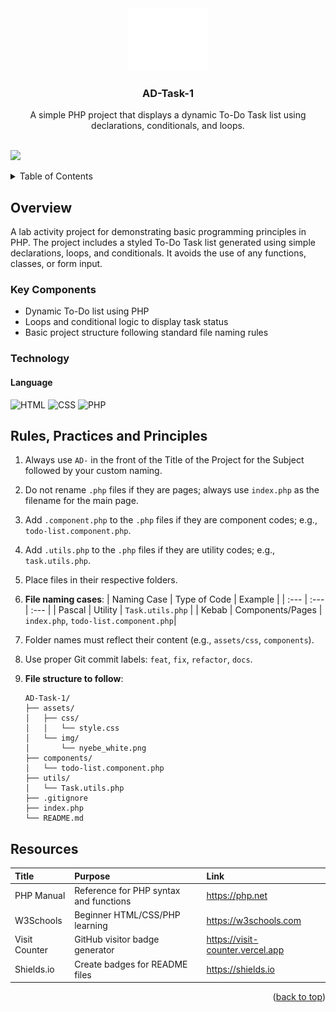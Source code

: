 <a name="readme-top"></a>

<br/>
<br />

<div align="center">
  <a href="https://github.com/tanjeffersonnn">
    <img src="./assets/img/nyebe_white.png" alt="Logo" width="130" height="100">
  </a>
  <h3 align="center">AD-Task-1</h3>
</div>

<div align="center">
  A simple PHP project that displays a dynamic To-Do Task list using declarations, conditionals, and loops.
</div>

<br/>

![](https://visit-counter.vercel.app/counter.png?page=tanjeffersonnn/AD-Task-1)


<details>
  <summary>Table of Contents</summary>
  <ol>
    <li>
      <a href="#overview">Overview</a>
      <ol>
        <li><a href="#key-components">Key Components</a></li>
        <li><a href="#technology">Technology</a></li>
      </ol>
    </li>
    <li><a href="#rules-practices-and-principles">Rules, Practices and Principles</a></li>
    <li><a href="#resources">Resources</a></li>
  </ol>
</details>


## Overview

A lab activity project for demonstrating basic programming principles in PHP. The project includes a styled To-Do Task list generated using simple declarations, loops, and conditionals. It avoids the use of any functions, classes, or form input.

### Key Components

- Dynamic To-Do list using PHP
- Loops and conditional logic to display task status
- Basic project structure following standard file naming rules

### Technology

#### Language

![HTML](https://img.shields.io/badge/HTML-E34F26?style=for-the-badge&logo=html5&logoColor=white)
![CSS](https://img.shields.io/badge/CSS-1572B6?style=for-the-badge&logo=css3&logoColor=white)
![PHP](https://img.shields.io/badge/PHP-777BB4?style=for-the-badge&logo=php&logoColor=white)


## Rules, Practices and Principles

1.  Always use `AD-` in the front of the Title of the Project for the Subject followed by your custom naming.
2.  Do not rename `.php` files if they are pages; always use `index.php` as the filename for the main page.
3.  Add `.component.php` to the `.php` files if they are component codes; e.g., `todo-list.component.php`.
4.  Add `.utils.php` to the `.php` files if they are utility codes; e.g., `task.utils.php`.
5.  Place files in their respective folders.
6.  **File naming cases**:
    | Naming Case | Type of Code | Example |
    | :--- | :--- | :--- |
    | Pascal | Utility | `Task.utils.php` |
    | Kebab | Components/Pages | `index.php`, `todo-list.component.php`|
7.  Folder names must reflect their content (e.g., `assets/css`, `components`).
8.  Use proper Git commit labels: `feat`, `fix`, `refactor`, `docs`.
9.  **File structure to follow**:

    ```
    AD-Task-1/
    ├── assets/
    │   ├── css/
    │   │   └── style.css
    │   └── img/
    │       └── nyebe_white.png
    ├── components/
    │   └── todo-list.component.php
    ├── utils/
    │   └── Task.utils.php
    ├── .gitignore
    ├── index.php
    └── README.md
    ```

## Resources

| Title | Purpose | Link |
| :--- | :--- | :--- |
| PHP Manual | Reference for PHP syntax and functions | https://php.net |
| W3Schools | Beginner HTML/CSS/PHP learning | https://w3schools.com |
| Visit Counter | GitHub visitor badge generator | https://visit-counter.vercel.app |
| Shields.io | Create badges for README files | https://shields.io |

<p align="right">(<a href="#readme-top">back to top</a>)</p>